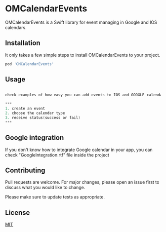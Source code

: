 # OMCalendarEvents

OMCalendarEvents is a Swift library for event managing in Google and IOS calendars.

## Installation

It only takes a few simple steps to install OMCalendarEvents to your project.

```bash
pod 'OMCalendarEvents'
```

## Usage

```swift

check examples of how easy you can add events to IOS and GOOGLE calendars

***
1. create an event
2. choose the calendar type
3. receive status(success or fail)
***
```

## Google integration
If you don't know how to integrate Google calendar in your app, you can check "GoogleIntegration.rtf" file inside the project

## Contributing
Pull requests are welcome. For major changes, please open an issue first to discuss what you would like to change.

Please make sure to update tests as appropriate.

## License
[MIT](https://github.com/OSTAPMARCHENKO/OMCalendarEvents/blob/0.0.5/LICENSE)
